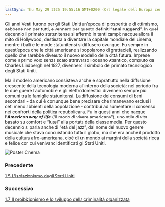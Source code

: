 ```yaml
---
lastSync: Thu May 29 2025 19:55:16 GMT+0200 (Ora legale dell’Europa centrale)
---
```

Gli anni Venti furono per gli Stati Uniti un’epoca di prosperità e di ottimismo, sebbene non per tutti, e vennero per questo definiti “**anni ruggenti**”. In quel decennio il primato statunitense si affermò in tanti campi: nacque allora il mito di Hollywood, destinata a diventare la capitale mondiale del cinema, mentre i balli e le mode statunitensi si diffusero ovunque. Fu sempre in quest’epoca che le città americane si popolarono di grattacieli, realizzando quello che sarebbe divenuto il nuovo modello della città futura. Imprese come il primo volo senza scalo attraverso l’oceano Atlantico, compiuto da Charles Lindbergh nel 1927, divennero il simbolo del primato tecnologico degli Stati Uniti.

Ma il modello americano consisteva anche e soprattutto nella diffusione crescente della tecnologia moderna all’interno della società: nel periodo fra le due guerre l’automobile e gli elettrodomestici divennero sempre più comuni tra le famiglie statunitensi. La diffusione dei consumi di beni secondari – da cui è comunque bene precisare che rimanevano esclusi i ceti meno abbienti della popolazione – contribuì ad aumentare il consenso nei confronti della politica repubblicana. Fu in questi anni che nacque l’***American way of life*** (“il modo di vivere americano”), uno stile di vita basato su comfort e “lussi” alla portata della classe media. Per questo decennio si parla anche di “età del jazz”, dal nome del nuovo genere musicale che stava conquistando tutto il globo, ma che era anche il prodotto della cultura afro-americana, cioè di un mondo ai margini della società ricca e felice con cui venivano identificati gli Stati Uniti.

![Poster Cinema](Poster%20Cinema.png)


### Precedente
[1.5 L'isolazionismo degli Stati Uniti](1.5%20L'isolazionismo%20degli%20Stati%20Uniti.md)

### Successivo
[1.7 Il proibizionismo e lo sviluppo della criminalità organizzata](1.7%20Il%20proibizionismo%20e%20lo%20sviluppo%20della%20criminalità%20organizzata.md)